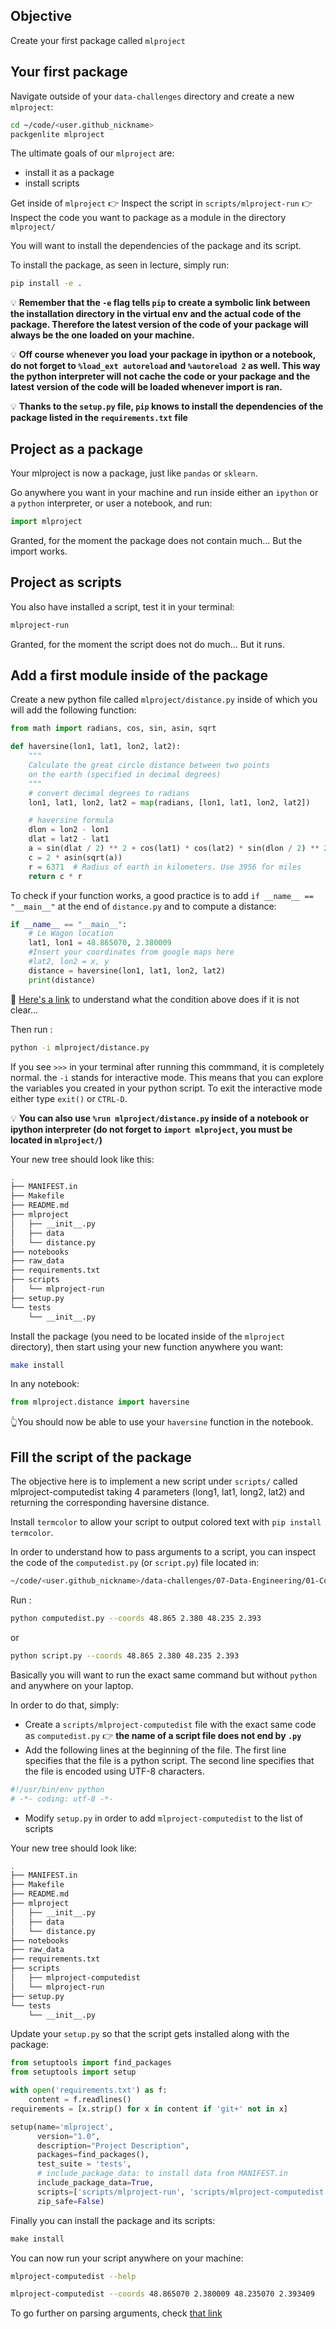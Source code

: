 ## Objective

Create your first package called `mlproject`

## Your first package

Navigate outside of your `data-challenges` directory and create a new `mlproject`:

```bash
cd ~/code/<user.github_nickname>
packgenlite mlproject
```

The ultimate goals of our `mlproject` are:
- install it as a package
- install scripts

Get inside of `mlproject`
👉 Inspect the script in `scripts/mlproject-run`
👉 Inspect the code you want to package as a module in the directory `mlproject/`

You will want to install the dependencies of the package and its script.

To install the package, as seen in lecture, simply run:

```bash
pip install -e .
```

💡 __Remember that the `-e` flag tells `pip` to create a symbolic link between the installation directory in the virtual env and the actual code of the package. Therefore the latest version of the code of your package will always be the one loaded on your machine.__

💡 __Off course whenever you load your package in ipython or a notebook, do not forget to `%load_ext autoreload` and `%autoreload 2` as well. This way the python interpreter will not cache the code or your package and the latest version of the code will be loaded whenever import is ran.__

💡 __Thanks to the `setup.py` file, `pip` knows to install the dependencies of the package listed in the `requirements.txt` file__

## Project as a package

Your mlproject is now a package, just like `pandas` or `sklearn`.

Go anywhere you want in your machine and run inside either an `ipython` or a `python` interpreter, or user a notebook, and run:

```python
import mlproject
```

Granted, for the moment the package does not contain much... But the import works.

## Project as scripts

You also have installed a script, test it in your terminal:
```bash
mlproject-run
```

Granted, for the moment the script does not do much... But it runs.

## Add a first module inside of the package

Create a new python file called `mlproject/distance.py` inside of which you will add the following function:

```python
from math import radians, cos, sin, asin, sqrt

def haversine(lon1, lat1, lon2, lat2):
    """
    Calculate the great circle distance between two points
    on the earth (specified in decimal degrees)
    """
    # convert decimal degrees to radians
    lon1, lat1, lon2, lat2 = map(radians, [lon1, lat1, lon2, lat2])

    # haversine formula
    dlon = lon2 - lon1
    dlat = lat2 - lat1
    a = sin(dlat / 2) ** 2 + cos(lat1) * cos(lat2) * sin(dlon / 2) ** 2
    c = 2 * asin(sqrt(a))
    r = 6371  # Radius of earth in kilometers. Use 3956 for miles
    return c * r
```

To check if your function works, a good practice is to add `if __name__ == "__main__"` at the end of `distance.py` and to compute a distance:

```python
if __name__ == "__main__":
    # Le Wagon location
    lat1, lon1 = 48.865070, 2.380009
    #Insert your coordinates from google maps here
    #lat2, lon2 = x, y
    distance = haversine(lon1, lat1, lon2, lat2)
    print(distance)
```

🤔 [Here's a link](https://www.geeksforgeeks.org/what-does-the-if-__name__-__main__-do/) to understand what the condition above does if it is not clear...

Then run :

```bash
python -i mlproject/distance.py
```

If you see `>>>` in your terminal after running this commmand, it is completely normal. the `-i` stands for interactive mode. This means that you can explore the variables you created in your python script. To exit the interactive mode either type `exit()` or `CTRL-D`.

💡 __You can also use `%run mlproject/distance.py` inside of a notebook or ipython interpreter (do not forget to `import mlproject`, you must be located in `mlproject/`)__

Your new tree should look like this:

```bash
.
├── MANIFEST.in
├── Makefile
├── README.md
├── mlproject
│   ├── __init__.py
│   ├── data
│   └── distance.py
├── notebooks
├── raw_data
├── requirements.txt
├── scripts
│   └── mlproject-run
├── setup.py
└── tests
    └── __init__.py
```

Install the package (you need to be located inside of the `mlproject` directory), then start using your new function anywhere you want:

```bash
make install
```

In any notebook:

```python
from mlproject.distance import haversine
```

👆You should now be able to use your `haversine` function in the notebook.

## Fill the script of the package

The objective here is to implement a new script under `scripts/` called mlproject-computedist taking 4 parameters (long1, lat1, long2, lat2) and returning the corresponding haversine distance.

Install `termcolor` to allow your script to output colored text with `pip install termcolor`.

In order to understand how to pass arguments to a script, you can inspect the code of the `computedist.py` (or `script.py`) file located in:

```bash
~/code/<user.github_nickname>/data-challenges/07-Data-Engineering/01-Code-as-a-Product/02-Package-installation

```

Run :

```bash
python computedist.py --coords 48.865 2.380 48.235 2.393
```

or

```bash
python script.py --coords 48.865 2.380 48.235 2.393
```

Basically you will want to run the exact same command but without `python` and anywhere on your laptop.

In order to do that, simply:
- Create a `scripts/mlproject-computedist` file with the exact same code as `computedist.py`
👉 __the name of a script file does not end by `.py`__
- Add the following lines at the beginning of the file. The first line specifies that the file is a python script. The second line specifies that the file is encoded using UTF-8 characters.
``` python
#!/usr/bin/env python
# -*- coding: utf-8 -*-
```
- Modify `setup.py` in order to add `mlproject-computedist` to the list of scripts

Your new tree should look like:
```bash
.
├── MANIFEST.in
├── Makefile
├── README.md
├── mlproject
│   ├── __init__.py
│   ├── data
│   └── distance.py
├── notebooks
├── raw_data
├── requirements.txt
├── scripts
│   ├── mlproject-computedist
│   └── mlproject-run
├── setup.py
└── tests
    └── __init__.py
```

Update your `setup.py` so that the script gets installed along with the package:

```python
from setuptools import find_packages
from setuptools import setup

with open('requirements.txt') as f:
    content = f.readlines()
requirements = [x.strip() for x in content if 'git+' not in x]

setup(name='mlproject',
      version="1.0",
      description="Project Description",
      packages=find_packages(),
      test_suite = 'tests',
      # include_package_data: to install data from MANIFEST.in
      include_package_data=True,
      scripts=['scripts/mlproject-run', 'scripts/mlproject-computedist'],
      zip_safe=False)
```

Finally you can install the package and its scripts:

```python
make install
```

You can now run your script anywhere on your machine:

```bash
mlproject-computedist --help
```

```bash
mlproject-computedist --coords 48.865070 2.380009 48.235070 2.393409
```

To go further on parsing arguments, check [that link](https://www.sicara.ai/blog/2018-12-18-perfect-command-line-interfaces-python)
